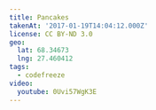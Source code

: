 ```yaml
---
title: Pancakes
takenAt: '2017-01-19T14:04:12.000Z'
license: CC BY-ND 3.0
geo:
  lat: 68.34673
  lng: 27.460412
tags:
  - codefreeze
video:
  youtube: 0Uvi57WgK3E
---
```

